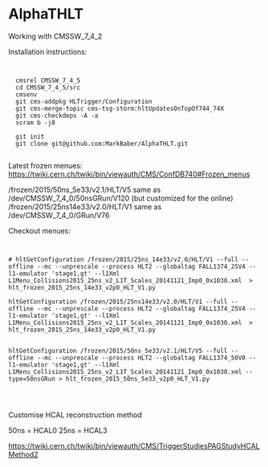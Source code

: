 AlphaTHLT
=========

Working with CMSSW_7_4_2

Installation instructions:


<pre><code>

  cmsrel CMSSW_7_4_5
  cd CMSSW_7_4_5/src
  cmsenv
  git cms-addpkg HLTrigger/Configuration
  git cms-merge-topic cms-tsg-storm:hltUpdatesOnTopOf744_74X
  git cms-checkdeps -A -a
  scram b -j8

  git init
  git clone git@github.com:MarkBaber/AlphaTHLT.git

</code></pre>

Latest frozen menues:
https://twiki.cern.ch/twiki/bin/viewauth/CMS/ConfDB740#Frozen_menus

/frozen/2015/50ns_5e33/v2.1/HLT/V5  same as /dev/CMSSW_7_4_0/50nsGRun/V120 (but customized for the online)
/frozen/2015/25ns14e33/v2.0/HLT/V1  same as /dev/CMSSW_7_4_0/GRun/V76


Checkout menues:
<pre><code>

# hltGetConfiguration /frozen/2015/25ns_14e33/v2.0/HLT/V1 --full --offline --mc --unprescale --process HLT2 --globaltag FALL1374_25V4 --l1-emulator 'stage1,gt' --l1Xml L1Menu_Collisions2015_25ns_v2_L1T_Scales_20141121_Imp0_0x1030.xml  > hlt_frozen_2015_25ns_14e33_v2p0_HLT_V1.py

hltGetConfiguration /frozen/2015/25ns14e33/v2.0/HLT/V1 --full --offline --mc --unprescale --process HLT2 --globaltag FALL1374_25V4 --l1-emulator 'stage1,gt' --l1Xml L1Menu_Collisions2015_25ns_v2_L1T_Scales_20141121_Imp0_0x1030.xml  > hlt_frozen_2015_25ns_14e33_v2p0_HLT_V1.py


hltGetConfiguration /frozen/2015/50ns_5e33/v2.1/HLT/V5 --full --offline --mc --unprescale --process HLT2 --globaltag FALL1374_50V0 --l1-emulator 'stage1,gt' --l1Xml L1Menu_Collisions2015_25ns_v2_L1T_Scales_20141121_Imp0_0x1030.xml --type=50nsGRun > hlt_frozen_2015_50ns_5e33_v2p0_HLT_V1.py



</code></pre>

Customise HCAL reconstruction method

50ns = HCAL0
25ns = HCAL3

https://twiki.cern.ch/twiki/bin/viewauth/CMS/TriggerStudiesPAGStudyHCALMethod2
